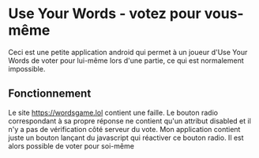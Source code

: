 Use Your Words - votez pour vous-même
==============
Ceci est une petite application android qui permet à un joueur d'Use Your Words de voter pour lui-même lors d'une partie, ce qui est normalement impossible.

Fonctionnement
--------------
Le site https://wordsgame.lol contient une faille. Le bouton radio correspondant à sa propre réponse ne contient qu'un attribut disabled et il n'y a pas de vérification côté serveur du vote.
Mon application contient juste un bouton lançant du javascript qui réactiver ce bouton radio. Il est alors possible de voter pour soi-même
